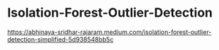 # Isolation-Forest-Outlier-Detection

https://abhinaya-sridhar-rajaram.medium.com/isolation-forest-outlier-detection-simplified-5d938548bb5c
